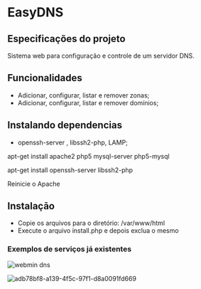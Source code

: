 # EasyDNS

## Especificações do projeto

Sistema web para configuração e controle de um servidor DNS.

## Funcionalidades

* Adicionar, configurar, listar e remover zonas;
* Adicionar, configurar, listar e remover domínios;

## Instalando dependencias

* openssh-server , libssh2-php, LAMP;

apt-get install apache2  php5  mysql-server php5-mysql

apt-get install openssh-server libssh2-php

Reinicie o Apache

## Instalaçāo

* Copie os arquivos para o diretório: /var/www/html
* Execute o arquivo install.php e depois exclua o mesmo

### Exemplos de serviços já existentes

![webmin dns](https://cloud.githubusercontent.com/assets/20363378/17383594/28f15b1e-59ad-11e6-9584-0c1d1459429e.png)

![adb78bf8-a139-4f5c-97f1-d8a0091fd669](https://cloud.githubusercontent.com/assets/20363378/17383610/3c08d8bc-59ad-11e6-9610-9c384902a9c9.png)

